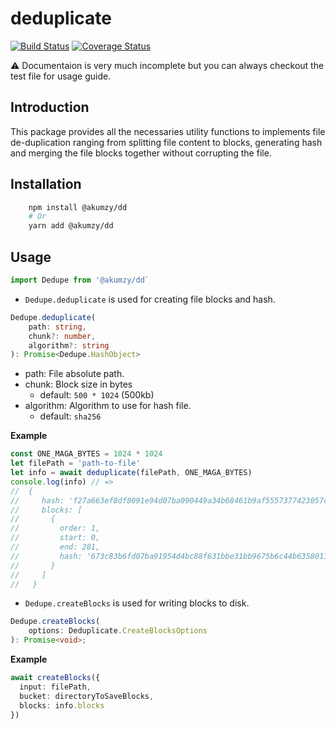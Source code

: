 # deduplicate

[![Build Status](https://travis-ci.com/Akumzy/deduplicate.svg?branch=master)](https://travis-ci.com/Akumzy/deduplicate)
[![Coverage Status](https://coveralls.io/repos/github/Akumzy/deduplicate/badge.svg?branch=master)](https://coveralls.io/github/Akumzy/deduplicate?branch=master)

⚠️ Documentaion is very much incomplete but you can always checkout the test file for usage guide.

## Introduction

This package provides all the necessaries utility functions to implements file de-duplication ranging from splitting file content to blocks, generating hash and merging the file blocks together without corrupting the file.

## Installation

```bash
    npm install @akumzy/dd
    # Or
    yarn add @akumzy/dd
```

## Usage

```ts
import Dedupe from '@akumzy/dd`

```

- `Dedupe.deduplicate` is used for creating file blocks and hash.

```ts
Dedupe.deduplicate(
    path: string,
    chunk?: number,
    algorithm?: string
): Promise<Dedupe.HashObject>
```

- path: File absolute path.
- chunk: Block size in bytes
  - default: `500 * 1024` (500kb)
- algorithm: Algorithm to use for hash file.
  - default: `sha256`

**Example**

```js
const ONE_MAGA_BYTES = 1024 * 1024
let filePath = 'path-to-file'
let info = await deduplicate(filePath, ONE_MAGA_BYTES)
console.log(info) // =>
//  {
//     hash: 'f27a663ef8df8091e94d07ba090449a34b68461b9af5557377423057ce902484',
//     blocks: [
//       {
//         order: 1,
//         start: 0,
//         end: 281,
//         hash: '673c83b6fd07ba91954d4bc88f631bbe31bb9675b6c44b635801157c0ba94861'
//       }
//     ]
//   }
```

- `Dedupe.createBlocks` is used for writing blocks to disk.

```ts
Dedupe.createBlocks(
    options: Deduplicate.CreateBlocksOptions
): Promise<void>;
```

**Example**

```ts
await createBlocks({
  input: filePath,
  bucket: directoryToSaveBlocks,
  blocks: info.blocks
})
```
